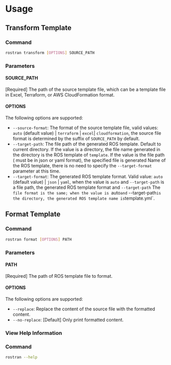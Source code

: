 # Usage

## Transform Template

### Command

```bash
rostran transform [OPTIONS] SOURCE_PATH
```

### Parameters

#### SOURCE_PATH

[Required] The path of the source template file, which can be a template file in Excel, Terraform, or AWS CloudFormation
format.

#### OPTIONS

The following options are supported:

- `--source-format`: The format of the source template file, valid values: `auto` (default value) | `terraform`
  | `excel`| `cloudformation`, the source file format is determined by the suffix of `SOURCE_PATH` by default.
- `--target-path`: The file path of the generated ROS template. Default to current directory. If the value is a
  directory, the file name generated in the directory is the ROS template of `template`. If the value is the file path (
  must be in json or yaml format), the specified file is generated Name of the ROS template, there is no need to specify
  the `--target-format` parameter at this time.
- `--target-format`: The generated ROS template format. Valid value: `auto` (default value) | `json` | `yaml`, when the
  value is `auto` and `--target-path` is a file path, the generated ROS template format and `--target-path`
  The `file format is the same; when the value is `auto` and `
  --target-path` is the directory, the generated ROS template name is `template.yml`.

## Format Template

### Command

```bash
rostran format [OPTIONS] PATH
```

### Parameters

#### PATH

[Required] The path of ROS template file to format.

#### OPTIONS

The following options are supported:

- `--replace`: Replace the content of the source file with the formatted content.
- `--no-replace`: [Default] Only print formatted content.

### View Help Information

### Command

```bash
rostran --help
```